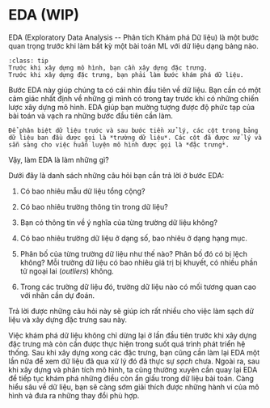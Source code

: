 # EDA (WIP)

EDA (Exploratory Data Analysis -- Phân tích Khám phá Dữ liệu) là một bước quan trọng trước khi làm bất kỳ một bài toán ML với dữ liệu dạng bảng nào.

```{admonition} Ghi nhớ
:class: tip
Trước khi xây dựng mô hình, bạn cần xây dựng đặc trưng.
Trước khi xây dựng đặc trưng, bạn phải làm bước khám phá dữ liệu.
```

Bước EDA này giúp chúng ta có cái nhìn đầu tiên về dữ liệu.
Bạn cần có một cảm giác nhất định về những gì mình có trong tay trước khi có những chiến lược xây dựng mô hình.
EDA giúp bạn mường tượng được độ phức tạp của bài toán và vạch ra những bước đầu tiên cần làm.

```{note}
Để phân biệt dữ liệu trước và sau bước tiền xử lý, các cột trong bảng dữ liệu ban đầu được gọi là *trường dữ liệu*. Các cột đã được xử lý và sẵn sàng cho việc huấn luyện mô hình được gọi là *đặc trưng*.
```

Vậy, làm EDA là làm những gì?

Dưới đây là danh sách những câu hỏi bạn cần trả lời ở bước EDA:

1. Có bao nhiêu mẫu dữ liệu tổng cộng?

2. Có bao nhiêu trường thông tin trong dữ liệu?

3. Bạn có thông tin về ý nghĩa của từng trường dữ liệu không?

4. Có bao nhiêu trường dữ liệu ở dạng số, bao nhiêu ở dạng hạng mục.

5. Phân bố của từng trường dữ liệu như thế nào? Phân bố đó có bị lệch không? Mỗi trường dữ liệu có bao nhiêu giá trị bị khuyết, có nhiều phần tử ngoại lai (_outliers_) không.

6. Trong các trường dữ liệu đó, trường dữ liệu nào có mối tương quan cao với nhãn cần dự đoán.

Trả lời được những câu hỏi này sẽ giúp ích rất nhiều cho việc làm sạch dữ liệu và xây dựng đặc trưng sau này.

Việc khám phá dữ liệu không chỉ dừng lại ở lần đầu tiên trước khi xây dựng đặc trưng mà còn cần được thực hiện trong suốt quá trình phát triển hệ thống.
Sau khi xây dựng xong các đặc trưng, bạn cũng cần làm lại EDA một lần nữa để xem dữ liệu đã qua xử lý đó đã thực sự _sạch_ chưa.
Ngoài ra, sau khi xây dựng và phân tích mô hình, ta cũng thường xuyên cần quay lại EDA để tiếp tục khám phá những điều còn ẩn giấu trong dữ liệu bài toán. Càng hiểu sâu về dữ liệu, bạn sẽ càng sớm giải thích được những hành vi của mô hình và đưa ra những thay đổi phù hợp.
